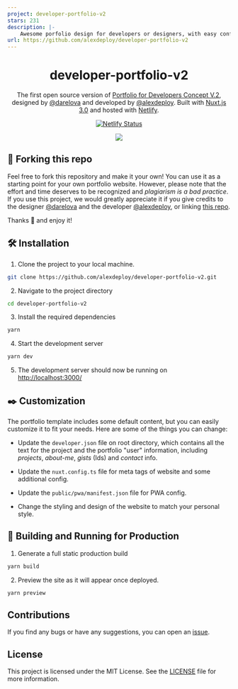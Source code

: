 ```yaml
---
project: developer-portfolio-v2
stars: 231
description: |-
    Awesome porfolio design for developers or designers, with easy configuration. Inspired by a code editor and with a snake game on homepage.
url: https://github.com/alexdeploy/developer-portfolio-v2
---
```


<h1 align="center">
  developer-portfolio-v2
</h1>
<p align="center">
  The first open source version of <a href="https://www.figma.com/community/file/1100794861710979147" target="_blank"> Portfolio for Developers Concept V.2</a>, designed by <a href="https://www.behance.net/darelova" target="_blank">@darelova</a> and developed by <a href="https://github.com/alexdeploy">@alexdeploy</a>. Built with <a href="https://nuxt.com/" target="_blank">Nuxt.js 3.0</a> and hosted with <a href="https://www.netlify.com/" target="_blank">Netlify</a>.
</p>
<div align="center">

[![Netlify Status](https://api.netlify.com/api/v1/badges/6fa55804-6799-419f-9222-359ba49c5e4c/deploy-status)](https://app.netlify.com/sites/developer-portfolio-v2/deploys)

</div>

<p align="center">
  <a href="" target="_blank">
    <img src="./public/images/demo-share.png" />
  </a>
</p>

## 🚨 Forking this repo

Feel free to fork this repository and make it your own! You can use it as a starting point for your own portfolio website. However, please note that the effort and time deserves to be recognized and *plagiarism is a bad practice*. If you use this project, we would greatly appreciate it if you give credits to the designer <a href="https://www.behance.net/darelova" target="_blank">@darelova</a> and the developer <a href="https://github.com/alexdeploy">@alexdeploy</a>, or linking <a href="https://github.com/alexdeploy/developer-portfolio-v2">this repo</a>.

Thanks 🤘 and enjoy it!

## 🛠 Installation

1. Clone the project to your local machine.

```sh
git clone https://github.com/alexdeploy/developer-portfolio-v2.git
```

2. Navigate to the project directory

```sh
cd developer-portfolio-v2
```

3. Install the required dependencies

```sh
yarn
```

4. Start the development server

```sh
yarn dev
```

5. The development server should now be running on <a href="http://localhost:3000/">http://localhost:3000/</a>


## ✒️ Customization

The portfolio template includes some default content, but you can easily customize it to fit your needs. Here are some of the things you can change:

* Update the `developer.json` file on root directory, which contains all the text for the project and the portfolio "user" information, including *projects*, *about-me*, *gists* (Ids) and *contact* info.

* Update the `nuxt.config.ts` file for meta tags of website and some additional config.

* Update the `public/pwa/manifest.json` file for PWA config.

* Change the styling and design of the website to match your personal style.

## 🚀 Building and Running for Production

1. Generate a full static production build

```sh
yarn build
```

2. Preview the site as it will appear once deployed.

```sh
yarn preview
```

## Contributions

If you find any bugs or have any suggestions, you can open an <a href="https://github.com/alexdeploy/developer-portfolio-v2/issues">issue</a>.

## License

This project is licensed under the MIT License. See the <a href="https://github.com/alexdeploy/developer-portfolio-v2/blob/main/LICENSE">LICENSE</a> file for more information.
